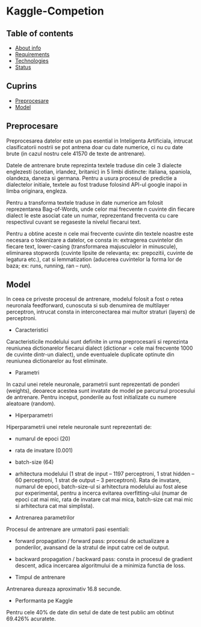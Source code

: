 # Kaggle-Competion
## Table of contents
* [About info](#about-info)
* [Requirements](#requirements-met)
* [Technologies](#technologies)
* [Status](#status)

## Cuprins
* [Preprocesare](#preprocesare)
* [Model](#model)

## Preprocesare

Preprocesarea datelor este un pas esential in Inteligenta Artificiala, intrucat clasificatorii nostrii se pot antrena doar cu date numerice, ci nu cu date brute (in cazul nostru cele 41570 de texte de antrenare).

Datele de antrenare brute reprezinta textele traduse din cele 3 dialecte englezesti (scotian, irlandez, britanic) in 5 limbi distincte: italiana, spaniola, olandeza, daneza si germana. Pentru a usura procesul de predictie a dialectelor initiale, textele au fost traduse folosind API-ul google inapoi in limba originara, engleza.

Pentru a transforma textele traduse in date numerice am folosit reprezentarea Bag-of-Words, unde celor mai frecvente n cuvinte din fiecare dialect le este asociat cate un numar, reprezentand frecventa cu care respectivul cuvant se regaseste la nivelul fiecarui text.

Pentru a obtine aceste n cele mai frecvente cuvinte din textele noastre este necesara o tokenizare a datelor, ce consta in: extragerea cuvintelor din fiecare text, lower-casing (transformarea majusculelor in minuscule), eliminarea stopwords (cuvinte lipsite de relevanta; ex: prepozitii, cuvinte de legatura etc.), cat si lemmatization (aducerea cuvintelor la forma lor de baza; ex: runs, running, ran – run).

## Model

In ceea ce priveste procesul de antrenare, modelul folosit a fost o retea neuronala feedforward, cunoscuta si sub denumirea de multilayer perceptron, intrucat consta in interconectarea mai multor straturi (layers) de perceptroni. 

* Caracteristici

Caracteristicile modelului sunt definite in urma preprocesarii si reprezinta reuniunea dictionarelor fiecarui dialect (dictionar = cele mai frecvente 1000 de cuvinte dintr-un dialect), unde eventualele duplicate optinute din reuniunea dictionarelor au fost eliminate. 

* Parametri

In cazul unei retele neuronale, parametrii sunt reprezentati de ponderi (weights), deoarece acestea sunt invatate de model pe parcursul procesului de antrenare. Pentru inceput, ponderile au fost initializate cu numere aleatoare (random). 

* Hiperparametri

Hiperparametrii unei retele neuronale sunt reprezentati de:
* numarul de epoci (20)
* rata de invatare (0.001) 
* batch-size (64)
* arhitectura modelului (1 strat de input – 1197 perceptroni, 1 strat hidden – 60 perceptroni, 1 strat de output – 3 perceptroni).
Rata de invatare, numarul de epoci, batch-size-ul si arhitectura modelului au fost alese pur experimental, pentru a incerca evitarea overfitting-ului (numar de epoci cat mai mic, rata de invatare cat mai mica, batch-size cat mai mic si arhitectura cat mai simplista).

* Antrenarea parametrilor

Procesul de antrenare are urmatorii pasi esentiali:

* forward propagation / forward pass: procesul de actualizare a ponderilor, avansand de la stratul de input catre cel de output.
* backward propagation / backward pass: consta in procesul de gradient descent, adica incercarea algoritmului de a minimiza functia de loss.

* Timpul de antrenare

Antrenarea dureaza aproximativ 16.8 secunde.

* Performanta pe Kaggle

Pentru cele 40% de date din setul de date de test public am obtinut 69.426% acuratete.
